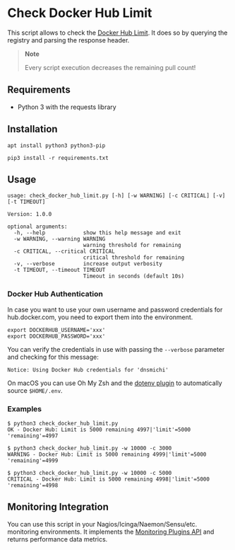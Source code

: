 # Check Docker Hub Limit

This script allows to check the [Docker Hub Limit](https://docs.docker.com/docker-hub/download-rate-limit/#how-can-i-check-my-current-rate).
It does so by querying the registry and parsing the response header.

> **Note**
>
> Every script execution decreases the remaining pull count!

## Requirements

* Python 3 with the requests library

## Installation

```
apt install python3 python3-pip

pip3 install -r requirements.txt
```

## Usage

```
usage: check_docker_hub_limit.py [-h] [-w WARNING] [-c CRITICAL] [-v] [-t TIMEOUT]

Version: 1.0.0

optional arguments:
  -h, --help            show this help message and exit
  -w WARNING, --warning WARNING
                        warning threshold for remaining
  -c CRITICAL, --critical CRITICAL
                        critical threshold for remaining
  -v, --verbose         increase output verbosity
  -t TIMEOUT, --timeout TIMEOUT
                        Timeout in seconds (default 10s)
```

### Docker Hub Authentication

In case you want to use your own username and password credentials for hub.docker.com,
you need to export them into the environment.

```
export DOCKERHUB_USERNAME='xxx'
export DOCKERHUB_PASSWORD='xxx'
```

You can verify the credentials in use with passing the `--verbose` parameter and checking
for this message:

```
Notice: Using Docker Hub credentials for 'dnsmichi'
```

On macOS you can use Oh My Zsh and the [dotenv plugin](https://github.com/ohmyzsh/ohmyzsh/tree/master/plugins/dotenv)
to automatically source `$HOME/.env`.

### Examples

```
$ python3 check_docker_hub_limit.py
OK - Docker Hub: Limit is 5000 remaining 4997|'limit'=5000 'remaining'=4997
```

```
$ python3 check_docker_hub_limit.py -w 10000 -c 3000
WARNING - Docker Hub: Limit is 5000 remaining 4999|'limit'=5000 'remaining'=4999
```

```
$ python3 check_docker_hub_limit.py -w 10000 -c 5000
CRITICAL - Docker Hub: Limit is 5000 remaining 4998|'limit'=5000 'remaining'=4998
```

## Monitoring Integration

You can use this script in your Nagios/Icinga/Naemon/Sensu/etc. monitoring environments.
It implements the [Monitoring Plugins API](https://www.monitoring-plugins.org/doc/guidelines.html)
and returns performance data metrics.


